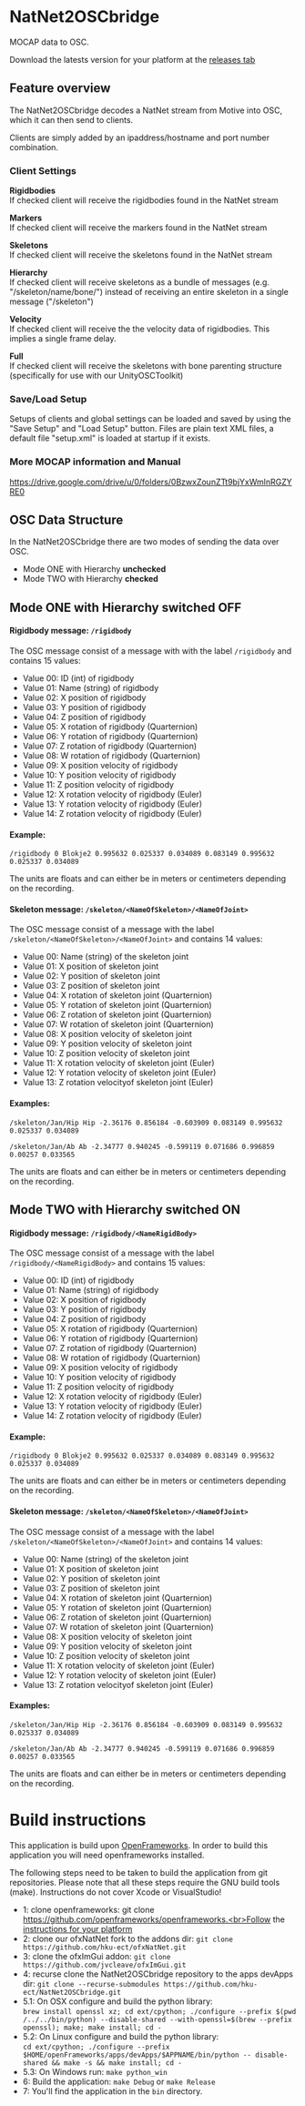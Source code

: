# NatNet2OSCbridge

MOCAP data to OSC.

Download the latests version for your platform at the [releases tab](https://github.com/hku-ect/NatNet2OSCbridge/releases)

## Feature overview

The NatNet2OSCbridge decodes a NatNet stream from Motive into OSC, which it can then send to clients.

Clients are simply added by an ipaddress/hostname and port number combination.

### Client Settings

<b>Rigidbodies</b><br>
If checked client will receive the rigidbodies found in the NatNet stream

<b>Markers</b><br>
If checked client will receive the markers found in the NatNet stream

<b>Skeletons</b><br>
If checked client will receive the skeletons found in the NatNet stream

<b>Hierarchy</b><br>
If checked client will receive skeletons as a bundle of messages (e.g. "/skeleton/name/bone/") instead of receiving an entire skeleton in a single message ("/skeleton")

<b>Velocity</b><br>
If checked client will receive the the velocity data of rigidbodies. This implies a single frame delay.

<b>Full</b><br>
If checked client will receive the skeletons with bone parenting structure (specifically for use with our UnityOSCToolkit)

### Save/Load Setup

Setups of clients and global settings can be loaded and saved by using the "Save Setup" and "Load Setup" button. Files are plain text XML files, a default file "setup.xml" is loaded at startup if it exists.

### More MOCAP information and Manual

https://drive.google.com/drive/u/0/folders/0BzwxZounZTt9bjYxWmlnRGZYRE0

## OSC Data Structure

In the NatNet2OSCbridge there are two modes of sending the data over OSC. 

* Mode ONE with Hierarchy **unchecked**
* Mode TWO with Hierarchy **checked**

## Mode ONE with Hierarchy switched <b>OFF</b>

#### Rigidbody message: `/rigidbody`

The OSC message consist of a message with with the label `/rigidbody` and contains 15 values:

- Value 00: ID (int) of rigidbody
- Value 01: Name (string) of rigidbody
- Value 02: X position of rigidbody
- Value 03: Y position of rigidbody
- Value 04: Z position of rigidbody
- Value 05: X rotation of rigidbody (Quarternion)
- Value 06: Y rotation of rigidbody (Quarternion)
- Value 07: Z rotation of rigidbody (Quarternion)
- Value 08: W rotation of rigidbody (Quarternion)
- Value 09: X position velocity of rigidbody
- Value 10: Y position velocity of rigidbody
- Value 11: Z position velocity of rigidbody
- Value 12: X rotation velocity of rigidbody (Euler)
- Value 13: Y rotation velocity of rigidbody (Euler)
- Value 14: Z rotation velocity of rigidbody (Euler)

#### Example:

`/rigidbody 0 Blokje2 0.995632 0.025337 0.034089 0.083149 0.995632 0.025337 0.034089`

The units are floats and can either be in meters or centimeters depending on the recording.

#### Skeleton message: `/skeleton/<NameOfSkeleton>/<NameOfJoint>`

The OSC message consist of a message with the label `/skeleton/<NameOfSkeleton>/<NameOfJoint>` and contains 14 values:

- Value 00: Name (string) of the skeleton joint
- Value 01: X position of skeleton joint
- Value 02: Y position of skeleton joint
- Value 03: Z position of skeleton joint
- Value 04: X rotation of skeleton joint (Quarternion)
- Value 05: Y rotation of skeleton joint (Quarternion)
- Value 06: Z rotation of skeleton joint (Quarternion)
- Value 07: W rotation of skeleton joint (Quarternion)
- Value 08: X position velocity of skeleton joint
- Value 09: Y position velocity of skeleton joint
- Value 10: Z position velocity of skeleton joint
- Value 11: X rotation velocity of skeleton joint (Euler)
- Value 12: Y rotation velocity of skeleton joint (Euler)
- Value 13: Z rotation  velocityof skeleton joint (Euler)

#### Examples:

`/skeleton/Jan/Hip Hip -2.36176 0.856184 -0.603909 0.083149 0.995632 0.025337 0.034089`

`/skeleton/Jan/Ab Ab -2.34777 0.940245 -0.599119 0.071686 0.996859 0.00257 0.033565`

The units are floats and can either be in meters or centimeters depending on the recording.

## Mode TWO with Hierarchy switched <b>ON</b>

#### Rigidbody message: `/rigidbody/<NameRigidBody>`

The OSC message consist of a message with the label `/rigidbody/<NameRigidBody>` and contains 15 values:

- Value 00: ID (int) of rigidbody
- Value 01: Name (string) of rigidbody
- Value 02: X position of rigidbody
- Value 03: Y position of rigidbody
- Value 04: Z position of rigidbody
- Value 05: X rotation of rigidbody (Quarternion)
- Value 06: Y rotation of rigidbody (Quarternion)
- Value 07: Z rotation of rigidbody (Quarternion)
- Value 08: W rotation of rigidbody (Quarternion)
- Value 09: X position velocity of rigidbody
- Value 10: Y position velocity of rigidbody
- Value 11: Z position velocity of rigidbody
- Value 12: X rotation velocity of rigidbody (Euler)
- Value 13: Y rotation velocity of rigidbody (Euler)
- Value 14: Z rotation velocity of rigidbody (Euler)

#### Example:

`/rigidbody 0 Blokje2 0.995632 0.025337 0.034089 0.083149 0.995632 0.025337 0.034089`

The units are floats and can either be in meters or centimeters depending on the recording.

#### Skeleton message: `/skeleton/<NameOfSkeleton>/<NameOfJoint>`

The OSC message consist of a message with the label `/skeleton/<NameOfSkeleton>/<NameOfJoint>` and contains 14 values:

- Value 00: Name (string) of the skeleton joint
- Value 01: X position of skeleton joint
- Value 02: Y position of skeleton joint
- Value 03: Z position of skeleton joint
- Value 04: X rotation of skeleton joint (Quarternion)
- Value 05: Y rotation of skeleton joint (Quarternion)
- Value 06: Z rotation of skeleton joint (Quarternion)
- Value 07: W rotation of skeleton joint (Quarternion)
- Value 08: X position velocity of skeleton joint
- Value 09: Y position velocity of skeleton joint
- Value 10: Z position velocity of skeleton joint
- Value 11: X rotation velocity of skeleton joint (Euler)
- Value 12: Y rotation velocity of skeleton joint (Euler)
- Value 13: Z rotation  velocityof skeleton joint (Euler)

#### Examples:

`/skeleton/Jan/Hip Hip -2.36176 0.856184 -0.603909 0.083149 0.995632 0.025337 0.034089`

`/skeleton/Jan/Ab Ab -2.34777 0.940245 -0.599119 0.071686 0.996859 0.00257 0.033565`

The units are floats and can either be in meters or centimeters depending on the recording.

# Build instructions

This application is build upon [OpenFrameworks](https://github.com/openframeworks/openframeworks). In order to build this application you will need openframeworks installed.

The following steps need to be taken to build the application from git repositories. Please note that all these steps require the GNU build tools (make). Instructions do not cover Xcode or VisualStudio!

* 1: clone openframeworks: git clone https://github.com/openframeworks/openframeworks.<br>Follow the [instructions for your platform](https://github.com/openframeworks/openFrameworks/blob/master/INSTALL_FROM_GITHUB.md)
* 2: clone our ofxNatNet fork to the addons dir: `git clone https://github.com/hku-ect/ofxNatNet.git`
* 3: clone the ofxImGui addon: `git clone https://github.com/jvcleave/ofxImGui.git`
* 4: recurse clone the NatNet2OSCbridge repository to the apps devApps dir: `git clone --recurse-submodules https://github.com/hku-ect/NatNet2OSCbridge.git`
* 5.1: On OSX configure and build the python library:<br/> `brew install openssl xz; cd ext/cpython; ./configure --prefix $(pwd /../../bin/python) --disable-shared --with-openssl=$(brew --prefix openssl); make; make install; cd -`
* 5.2: On Linux configure and build the python library: <br/>`cd ext/cpython; ./configure --prefix $HOME/openFrameworks/apps/devApps/$APPNAME/bin/python --
disable-shared && make -s && make install; cd -`
* 5.3: On Windows run: `make python_win`
* 6: Build the application: `make Debug` or `make Release`
* 7: You'll find the application in the `bin` directory.
